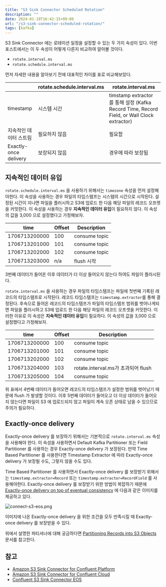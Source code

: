 ```yaml
---
title: "S3 Sink Connector Scheduled Rotation"
description: ""
date: 2024-01-10T16:42:15+09:00
url: "/s3-sink-connector-scheduled-rotation/"
tags: [kafka]
---
```


S3 Sink Connector 에는 로테이션 일정을 설정할 수 있는 두 가지 속성이 있다.
이번 포스트에서는 이 두 속성이 어떻게 다른지 비교하여 알아볼 것이다.

* `rotate.interval.ms`
* `rotate.schedule.interval.ms`

먼저 자세한 내용을 알아보기 전에 대표적인 차이를 표로 비교해보았다.

|                       | rotate.schedule.interval.ms | rotate.interval.ms                                                                    |
|-----------------------|-----------------------------|---------------------------------------------------------------------------------------|
| timestamp             | 시스템 시간                      | timstamp extractor 를 통해 설정 (Kafka Record Time, Record Field, or Wall Clock extractor) |
| 지속적인 데이터 스트림          | 필요하지 않음                     | 필요함                                                                                   |
| Exactly-once delivery | 보장되지 않음                     | 경우에 따라 보장됨                                                                            |

## 지속적인 데이터 유입

`rotate.schedule.interval.ms` 을 사용하기 위해서는 `timezone` 속성을 먼저 설정해야한다.
이 속성을 사용하는 경우 파일의 타임스탬프는 시스템의 시간으로 시작된다.
설정된 시간이 지나면 파일을 플러시하고 S3에 업로드 한 다음 해당 파일의 레코드 오프렛을 커밋한다.
이 속성을 사용하는 경우 **지속적인 데이터 유입**이 필요하지 않다.
이 속성의 값을 3,000 으로 설정했다고 가정해보자.

| time          | Offset | Description   |
|---------------|--------|---------------|
| 1706713200000 | 100    | consume topic |
| 1706713201000 | 101    | consume topic |
| 1706713202000 | 102    | consume topic |
| 1706713203000 | n/a    | flush 시작      |

3번째 데이터가 들어온 이후 데이터가 더 이상 들어오지 않는다 하여도 파일이 플러시된다.

`rotate.interval.ms` 을 사용하는 경우 파일의 타임스탬프는 파일에 첫번째 기록된 레코드의 타임스탬프로 시작된다.
레코드 타임스탬프는 `timestamp.extractor`를 통해 결정된다.
후속으로 들어온 레코드의 타임스탬프가 파일의 타임스탬프 범위를 벗어나게되면 파일을 플러시하고 S3에 업로드 한 다음 해당 파일의 레코드 오프셋을 커밋한다.
이러한 이유로 이 속성은 **지속적인 데이터 유입**이 필요하다.
이 속성의 값을 3,000 으로 설정했다고 가정해보자.

| time          | Offset | Description                    |
|---------------|--------|--------------------------------|
| 1706713200000 | 100    | consume topic                  |
| 1706713201000 | 101    | consume topic                  |
| 1706713202000 | 102    | consume topic                  |
| 1706713204000 | 103    | rotate.interval.ms가 초과되어 flush |
| 1706713205000 | 104    | consume topic                  |

위 표에서 4번째 데이터가 들어오면 레코드의 타임스탬프가 설정한 범위를 벗어났기 때문에 flush 가 발생할 것이다.
이후 5번째 데이터가 들어오고 더 이상 데이터가 들어오지 않는다면 파일이 S3 에 업로드되지 않고 파일이 계속 오픈 상태로 남을 수 있으므로 주의가 필요하다.

## Exactly-once delivery

Exactly-once delivery 를 보장하기 위해서는 기본적으로 `rotate.interval.ms` 속성을 사용해야 한다.
이 속성을 사용하면서 Default Kafka Partitioner 또는 Field Partitioner 를 사용하는 경우 Exactly-once delivery 가 보장된다.
만약 Time Based Partitioner 를 사용한다면 Timestamp Extractor 에 따라 Exactly-once delivery 가 보장될 수도, 그렇지 않을 수도 있다.

Time Based Partitioner 를 사용하면서 Exactly-once delivery 를 보장받기 위해서는 `timestamp.extractor=Record` 또는 `timestamp.extractor=RecordField` 를 사용해야한다.
Exactly-once delivery 를 보장받기 위한 방법이 복잡하기 때문에 [Exactly-once delivery on top of eventual consistency](https://docs.confluent.io/kafka-connectors/s3-sink/current/overview.html#s3-exactly-once) 에 다음과 같은 이미지를 제공하고 있다.

![connect-s3-eos.png](https://docs.confluent.io/kafka-connectors/s3-sink/current/_images/connect-s3-eos.png)

이미지에 나온 Exactly-once delivery 을 위한 조건을 모두 만족시킬 때 Exactly-once delivery 를 보장받을 수 있다.

위에서 설명한 파티셔너에 대해 궁금하다면 [Partitioning Records into S3 Objects](https://docs.confluent.io/kafka-connectors/s3-sink/current/overview.html#partitioning-records-into-s3-objects) 문서를 참고한다.

## 참고

* [Amazon S3 Sink Connector for Confluent Platform](https://docs.confluent.io/kafka-connectors/s3-sink/current/overview.html)
* [Amazon S3 Sink Connector for Confluent Cloud](https://docs.confluent.io/cloud/current/connectors/cc-s3-sink.html#)
* [Confluent S3 Sink Connector EOS](https://www.declarativesystems.com/2023/08/18/confluent-s3-sink-connector-eos.html)